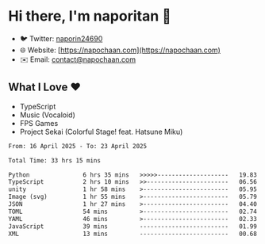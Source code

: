# Hi there, I'm naporitan 👋

- 🐦 Twitter: [naporin24690](https://twitter.com/naporin24690)
- 🌐 Website: [https://napochaan.com](https://napochaan.com)
- ✉️ Email: [contact@napochaan.com](mailto:contact@napochaan.com)

## What I Love ❤️
- TypeScript
- Music (Vocaloid)
- FPS Games
- Project Sekai (Colorful Stage! feat. Hatsune Miku)

<!--START_SECTION:waka-->

```txt
From: 16 April 2025 - To: 23 April 2025

Total Time: 33 hrs 15 mins

Python               6 hrs 35 mins   >>>>>--------------------   19.83 %
TypeScript           2 hrs 10 mins   >>-----------------------   06.56 %
unity                1 hr 58 mins    >------------------------   05.95 %
Image (svg)          1 hr 55 mins    >------------------------   05.79 %
JSON                 1 hr 27 mins    >------------------------   04.40 %
TOML                 54 mins         >------------------------   02.74 %
YAML                 46 mins         >------------------------   02.33 %
JavaScript           39 mins         -------------------------   01.99 %
XML                  13 mins         -------------------------   00.68 %
```

<!--END_SECTION:waka-->

